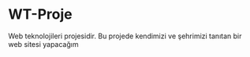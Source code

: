 # WT-Proje
Web teknolojileri projesidir. Bu projede kendimizi ve şehrimizi tanıtan bir web sitesi yapacağım

